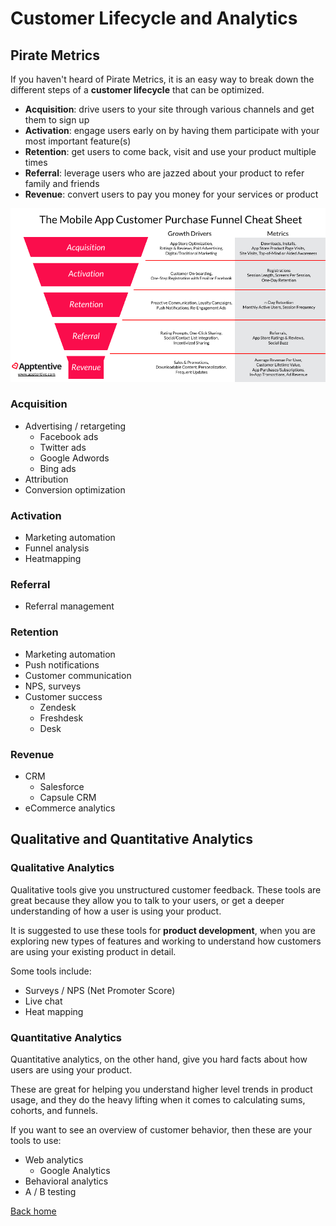 # Customer Lifecycle and Analytics

## Pirate Metrics

If you haven't heard of Pirate Metrics, it is an easy way to break down the different steps of a **customer lifecycle** that can be optimized.

* **Acquisition**: drive users to your site through various channels and get them to sign up
* **Activation**: engage users early on by having them participate with your most important feature(s)
* **Retention**: get users to come back, visit and use your product multiple times
* **Referral**: leverage users who are jazzed about your product to refer family and friends
* **Revenue**: convert users to pay you money for your services or product

![Pirate metrics](business/assets/../../assets/pirate-metrics.png)

### Acquisition

* Advertising / retargeting
  * Facebook ads
  * Twitter ads
  * Google Adwords
  * Bing ads
* Attribution
* Conversion optimization

### Activation

* Marketing automation
* Funnel analysis
* Heatmapping

### Referral

* Referral management

### Retention

* Marketing automation
* Push notifications
* Customer communication
* NPS, surveys
* Customer success
  * Zendesk
  * Freshdesk
  * Desk

### Revenue

* CRM
  * Salesforce
  * Capsule CRM
* eCommerce analytics

## Qualitative and Quantitative Analytics

### Qualitative Analytics

Qualitative tools give you unstructured customer feedback. These tools are great because they allow you to talk to your users, or get a deeper understanding of how a user is using your product.

It is suggested to use these tools for **product development**, when you are exploring new types of features and working to understand how customers are using your existing product in detail.

Some tools include:

* Surveys / NPS (Net Promoter Score)
* Live chat
* Heat mapping

### Quantitative Analytics

Quantitative analytics, on the other hand, give you hard facts about how users are using your product.

These are great for helping you understand higher level trends in product usage, and they do the heavy lifting when it comes to calculating sums, cohorts, and funnels.

If you want to see an overview of customer behavior, then these are your tools to use:

* Web analytics
  * Google Analytics
* Behavioral analytics
* A / B testing

[Back home](../README.md)